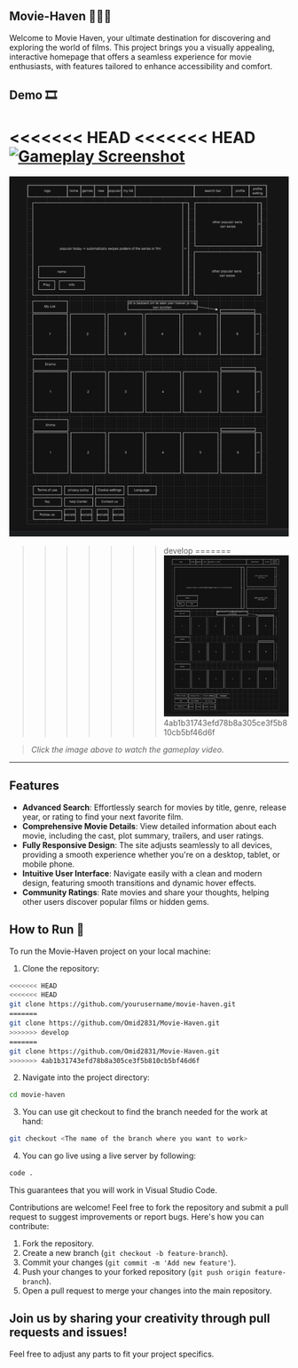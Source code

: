 ## Movie-Haven 🎥🎥🎥

Welcome to Movie Haven, your ultimate destination for discovering and exploring the world of films. This project brings you a visually appealing, interactive homepage that offers a seamless experience for movie enthusiasts, with features tailored to enhance accessibility and comfort.

## Demo 🎞️
<<<<<<< HEAD
<<<<<<< HEAD
[![Gameplay Screenshot](capture/pic.png)](capture/Demo.mp4)
=======
[![Gameplay Screenshot](Logo/demos/vOne/imgVersionOne.png)](Logo/demos/vOne/vidVersionOne.mp4)
>>>>>>> develop
=======
[![Gameplay Screenshot](Logo/demos/vOne/imgVersionOne.png)](Logo/demos/vOne/vidVersionOne.mp4)
>>>>>>> 4ab1b31743efd78b8a305ce3f5b810cb5bf46d6f

> *Click the image above to watch the gameplay video.*
---
## Features

- **Advanced Search**: Effortlessly search for movies by title, genre, release year, or rating to find your next favorite film.
- **Comprehensive Movie Details**: View detailed information about each movie, including the cast, plot summary, trailers, and user ratings.
- **Fully Responsive Design**: The site adjusts seamlessly to all devices, providing a smooth experience whether you're on a desktop, tablet, or mobile phone.
- **Intuitive User Interface**: Navigate easily with a clean and modern design, featuring smooth transitions and dynamic hover effects.
- **Community Ratings**: Rate movies and share your thoughts, helping other users discover popular films or hidden gems.


## How to Run 🚀

To run the Movie-Haven project on your local machine:

1. Clone the repository:
```bash 
<<<<<<< HEAD
<<<<<<< HEAD
git clone https://github.com/yourusername/movie-haven.git
=======
git clone https://github.com/Omid2831/Movie-Haven.git
>>>>>>> develop
=======
git clone https://github.com/Omid2831/Movie-Haven.git
>>>>>>> 4ab1b31743efd78b8a305ce3f5b810cb5bf46d6f
```
2. Navigate into the project directory:
 ``` bash
cd movie-haven
```
3. You can use git checkout to find the branch needed for the work at hand:
```bash 
git checkout <The name of the branch where you want to work>
```
4. You can go live using a live server by following:
```bash 
code .
```
This guarantees that you will work in Visual Studio Code.

Contributions are welcome! Feel free to fork the repository and submit a pull request to suggest improvements or report bugs.
 Here's how you can contribute:

 1. Fork the repository.
 2. Create a new branch (`git checkout -b feature-branch`).
 3. Commit your changes (`git commit -m 'Add new feature'`).
 4. Push your changes to your forked repository (`git push origin feature-branch`).
 5. Open a pull request to merge your changes into the main repository.

Join us by sharing your creativity through pull requests and issues!
---
Feel free to adjust any parts to fit your project specifics.
